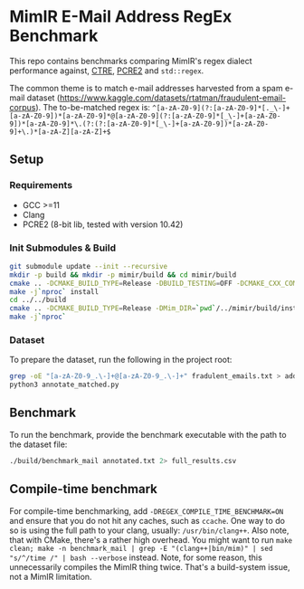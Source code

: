 # MimIR E-Mail Address RegEx Benchmark

This repo contains benchmarks comparing MimIR's regex dialect performance against, [CTRE](https://github.com/hanickadot/compile-time-regular-expressions), [PCRE2](pcre.org) and `std::regex`.

The common theme is to match e-mail addresses harvested from a spam e-mail dataset (https://www.kaggle.com/datasets/rtatman/fraudulent-email-corpus).
The to-be-matched regex is:
`^[a-zA-Z0-9](?:[a-zA-Z0-9]*[._\-]+[a-zA-Z0-9])*[a-zA-Z0-9]*@[a-zA-Z0-9](?:[a-zA-Z0-9]*[_\-]+[a-zA-Z0-9])*[a-zA-Z0-9]*\.(?:(?:[a-zA-Z0-9]*[_\-]+[a-zA-Z0-9])*[a-zA-Z0-9]+\.)*[a-zA-Z][a-zA-Z]+$`

## Setup
### Requirements
- GCC >=11
- Clang
- PCRE2 (8-bit lib, tested with version 10.42)

### Init Submodules & Build
```sh
git submodule update --init --recursive
mkdir -p build && mkdir -p mimir/build && cd mimir/build
cmake .. -DCMAKE_BUILD_TYPE=Release -DBUILD_TESTING=OFF -DCMAKE_CXX_COMPILER=g++ -DCMAKE_C_COMPILER=gcc -DCMAKE_INSTALL_PREFIX=`pwd`/install
make -j`nproc` install
cd ../../build
cmake .. -DCMAKE_BUILD_TYPE=Release -DMim_DIR=`pwd`/../mimir/build/install/lib/cmake/mim -DCMAKE_CXX_COMPILER=clang++ -DCMAKE_C_COMPILER=clang
make -j`nproc`
```

### Dataset
To prepare the dataset, run the following in the project root:
```sh
grep -oE "[a-zA-Z0-9_.\-]+@[a-zA-Z0-9_.\-]+" fradulent_emails.txt > addresses.txt
python3 annotate_matched.py
```

## Benchmark
To run the benchmark, provide the benchmark executable with the path to the dataset file:
```sh
./build/benchmark_mail annotated.txt 2> full_results.csv
```

## Compile-time benchmark
For compile-time benchmarking, add `-DREGEX_COMPILE_TIME_BENCHMARK=ON` and ensure that you do not hit any caches, such as `ccache`.
One way to do so is using the full path to your clang, usually: `/usr/bin/clang++`.
Also note, that with CMake, there's a rather high overhead. You might want to run `make clean; make -n benchmark_mail | grep -E "(clang++|bin/mim)" | sed "s/^/time /" | bash --verbose` instead.
Note, for some reason, this unnecessarily compiles the MimIR thing twice. That's a build-system issue, not a MimIR limitation.
